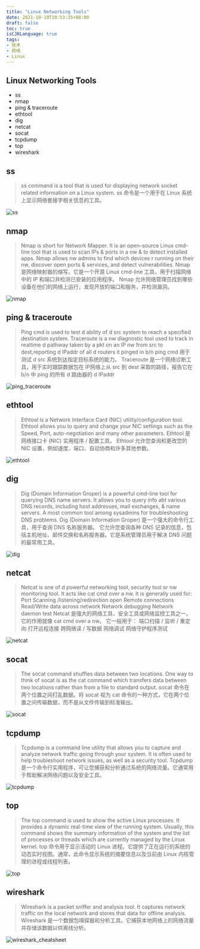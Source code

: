 ```yaml
---
title: "Linux Networking Tools"
date: 2021-10-10T10:53:35+08:00
draft: false
toc: true
isCJKLanguage: true
tags:
- 技术
- 网络
- Linux
---
```


## Linux Networking Tools
- ss
- nmap
- ping & traceroute
- ethtool
- dig
- netcat
- socat
- tcpdump
- top
- wireshark

## ss
> ss command is a tool that is used for displaying network socket related information on a Linux system.
> ss 命令是一个用于在 Linux 系统上显示网络套接字相关信息的工具。

![ss](https://alphapenng-1305651397.cos.ap-shanghai.myqcloud.com/uPic/2021_10_10_ss.png)

## nmap
> Nmap is short for Network Mapper. It is an open-source Linux cmd-line tool that is used to scan IPs & ports in a nw & to detect installed apps. Nmap allows nw admins to find which devices r running on their nw, discover open ports & services, and detect vulnerabilities.
> Nmap 是网络映射器的缩写。它是一个开源 Linux cmd-line 工具，用于扫描网络中的 IP 和端口并检测已安装的应用程序。 Nmap 允许网络管理员找到哪些设备在他们的网络上运行，发现开放的端口和服务，并检测漏洞。

![nmap](https://alphapenng-1305651397.cos.ap-shanghai.myqcloud.com/uPic/2021_10_10_nmap.png)

## ping & traceroute
> Ping cmd is used to test d ability of d src system to reach a specified destination system.
Traceroute is a nw diagnostic tool used to track in realtime d pathway taken by a pkt on an IP nw from src to dest,reporting d IPaddr of all d routers it pinged in b/n
ping cmd 用于测试 d src 系统到达指定目标系统的能力。
 Traceroute 是一个网络诊断工具，用于实时跟踪数据包在 IP网络上从 src 到 dest 采取的路径，报告它在 b/n 中 ping 的所有 d 路由器的 d IPaddr

![ping_traceroute](https://alphapenng-1305651397.cos.ap-shanghai.myqcloud.com/uPic/2021_10_10_ping_traceroute.png)

## ethtool
> Ethtool is a Network Interface Card (NIC) utility/configuration tool. Ethtool allows you to query and change your NIC settings such as the Speed, Port, auto-negotiation and many other parameters.
>  Ethtool 是网络接口卡 (NIC) 实用程序 / 配置工具。 Ethtool 允许您查询和更改您的 NIC 设置，例如速度、端口、自动协商和许多其他参数。

![ethtool](https://alphapenng-1305651397.cos.ap-shanghai.myqcloud.com/uPic/2021_10_10_ethtool.png)

## dig
> Dig (Domain Information Groper) is a powerful cmd-line tool for querying DNS name servers.
It allows you to query info abt various DNS records, including host addresses, mail exchanges, & name servers. A most common tool among sysadmins for troubleshooting DNS problems.
Dig (Domain Information Groper) 是一个强大的命令行工具，用于查询 DNS 名称服务器。
它允许您查询各种 DNS 记录的信息，包括主机地址、邮件交换和名称服务器。它是系统管理员用于解决 DNS 问题的最常用工具。

![dig](https://alphapenng-1305651397.cos.ap-shanghai.myqcloud.com/uPic/2021_10_10_dig.png)

## netcat
> Netcat is one of d powerful networking tool, security tool or nw monitoring tool. It acts like cat cmd over a nw.
It is generally used for:
Port Scanning /listening/redirection
open Remote connections
Read/Write data across network
Network debugging
Network daemon test
Netcat 是强大的网络工具、安全工具或网络监控工具之一。它的作用就像 cat cmd over a nw。
它一般用于：
端口扫描 / 监听 / 重定向
打开远程连接
跨网络读 / 写数据
网络调试
网络守护程序测试

![netcat](https://alphapenng-1305651397.cos.ap-shanghai.myqcloud.com/uPic/2021_10_10_netcat.png)

## socat
> The socat command shuffles data between two locations. One way to think of socat is as the cat command which transfers data between two locations rather than from a file to standard output.
> socat 命令在两个位置之间打乱数据。将 socat 视为 cat 命令的一种方式，它在两个位置之间传输数据，而不是从文件传输到标准输出。

![socat](https://alphapenng-1305651397.cos.ap-shanghai.myqcloud.com/uPic/2021_10_10_socat.png)

## tcpdump
> Tcpdump is a command line utility that allows you to capture and analyze network traffic going through your system. It is often used to help troubleshoot network issues, as well as a security tool.
> Tcpdump 是一个命令行实用程序，可让您捕获和分析通过系统的网络流量。它通常用于帮助解决网络问题以及安全工具。

![tcpdump](https://alphapenng-1305651397.cos.ap-shanghai.myqcloud.com/uPic/2021_10_10_tcpdump.png)

## top
> The top command is used to show the active Linux processes. It provides a dynamic real-time view of the running system. Usually, this command shows the summary information of the system and the list of processes or threads which are currently managed by the Linux kernel.
>  top 命令用于显示活动的 Linux 进程。它提供了正在运行的系统的动态实时视图。通常，此命令显示系统的摘要信息以及当前由 Linux 内核管理的进程或线程列表。

![top](https://alphapenng-1305651397.cos.ap-shanghai.myqcloud.com/uPic/2021_10_10_top.png)

## wireshark
> Wireshark is a packet sniffer and analysis tool. It captures network traffic on the local network and stores that data for offline analysis.
>  Wireshark 是一个数据包嗅探器和分析工具。它捕获本地网络上的网络流量并存储该数据以供离线分析。

![wireshark_cheatsheet](https://alphapenng-1305651397.cos.ap-shanghai.myqcloud.com/uPic/2021_10_10_wireshark_cheatsheet.jpg)





